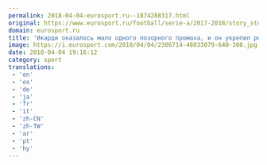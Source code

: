 ```yaml
---
permalink: 2018-04-04-eurosport.ru--1874288317.html
original: https://www.eurosport.ru/football/serie-a/2017-2018/story_sto6700621.shtml
domain: eurosport.ru
title: 'Икарди оказалось мало одного позорного промаха, и он укрепил результат аналогичным стыдом'
image: https://i.eurosport.com/2018/04/04/2306714-48033079-640-360.jpg
date: 2018-04-04 19:16:12
category: sport
translations: 
 - 'en'
 - 'es'
 - 'de'
 - 'ja'
 - 'fr'
 - 'it'
 - 'zh-CN'
 - 'zh-TW'
 - 'ar'
 - 'pt'
 - 'hy'
---
```


